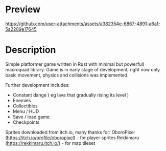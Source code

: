# Preview
https://github.com/user-attachments/assets/a382354e-6867-4891-a6a1-5a2209e17645
# Description
Simple platformer game written in Rust with minimal but powerfull macroquad library. Game is in early stage of development, right now only basic movement, physics and collisions was implemented. 

Further development includes:
- Constant dange ( eg lava that gradually rising its level )
- Enemies
- Collectibles
- Menu / HUD
- Save / load game
- Checkpoints

Sprites downloaded from itch.io, many thanks for:
OboroPixel (https://itch.io/profile/oboropixel) - for player sprites
Rekkimaru (https://rekkimaru.itch.io/) - for map tileset
